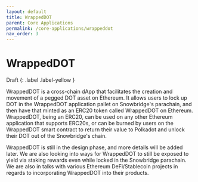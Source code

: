 ```yaml
---
layout: default
title: WrappedDOT
parent: Core Applications
permalink: /core-applications/wrappeddot
nav_order: 3
---
```


# WrappedDOT

Draft
{: .label .label-yellow }

WrappedDOT is a cross-chain dApp that facilitates the creation and movement of a pegged DOT asset on Ethereum. It allows users to lock up DOT in the WrappedDOT application pallet on Snowbridge's parachain, and then have that minted as an ERC20 token called WrappedDOT on Ethereum. WrappedDOT, being an ERC20, can be used on any other Ethereum application that supports ERC20s, or can be burned by users on the WrappedDOT smart contract to return their value to Polkadot and unlock their DOT out of the Snowbridge's chain.

WrappedDOT is still in the design phase, and more details will be added later. We are also looking into ways for WrappedDOT to still be exposed to yield via staking rewards even while locked in the Snowbridge parachain. We are also in talks with various Ethereum DeFi/Stablecoin projects in regards to incorporating WrappedDOT into their products.

